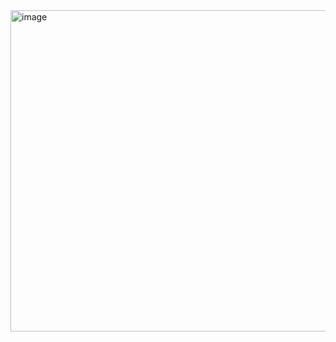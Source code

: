 <img width="514" alt="image" src="https://github.com/kallyl15/basic-02/assets/48924767/1b445be5-7d80-4990-9e4c-b8051ac1e0b7">
